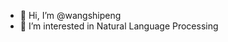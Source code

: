 - 👋 Hi, I’m @wangshipeng
- 👀 I’m interested in Natural Language Processing

<!---
wangshipeng317/wangshipeng317 is a ✨ special ✨ repository because its `README.md` (this file) appears on your GitHub profile.
You can click the Preview link to take a look at your changes.
--->
